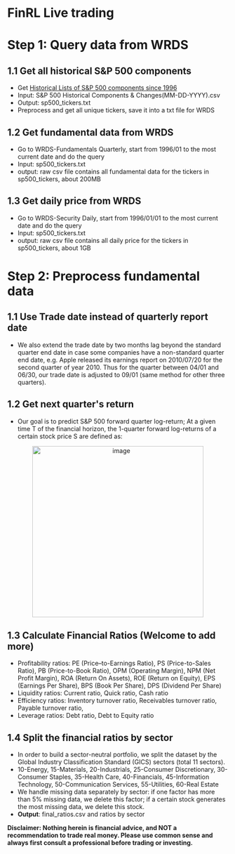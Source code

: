 # FinRL Live trading

# Step 1: Query data from WRDS
## 1.1 Get all historical S&P 500 components
* Get [Historical Lists of S&P 500 components since 1996](https://github.com/fja05680/sp500)
* Input: S&P 500 Historical Components & Changes(MM-DD-YYYY).csv
* Output: sp500_tickers.txt
* Preprocess and get all unique tickers, save it into a txt file for WRDS

## 1.2 Get fundamental data from WRDS
* Go to WRDS-Fundamentals Quarterly, start from 1996/01 to the most current date and do the query
* Input: sp500_tickers.txt
* output: raw csv file contains all fundamental data for the tickers in sp500_tickers, about 200MB

## 1.3 Get daily price from WRDS
* Go to WRDS-Security Daily, start from 1996/01/01 to the most current date and do the query
* Input: sp500_tickers.txt
* output: raw csv file contains all daily price for the tickers in sp500_tickers, about 1GB

# Step 2: Preprocess fundamental data
## 1.1 Use Trade date instead of quarterly report date
* We also extend the trade date by two months lag beyond the standard quarter end date in case some companies have a non-standard quarter end date, e.g. Apple released its earnings report on 2010/07/20 for the second quarter of year 2010. Thus for the quarter between 04/01 and 06/30, our trade date is adjusted to 09/01 (same method for other
three quarters).
## 1.2 Get next quarter's return
* Our goal is to predict S&P 500 forward quarter log-return; At a given time T of the financial horizon, the 1-quarter forward log-returns of a certain stock price S are defined as:
<div align="center">
<img align="center" width="390" alt="image" src="https://user-images.githubusercontent.com/31713746/197394617-a99436da-d20a-42c2-a63b-6af9d1a999de.png">
</div>

## 1.3 Calculate Financial Ratios (Welcome to add more)
* Profitability ratios: PE (Price–to-Earnings Ratio), PS (Price-to-Sales Ratio), PB (Price-to-Book Ratio), OPM (Operating Margin), NPM (Net Profit Margin), ROA (Return On Assets), ROE (Return on Equity), EPS (Earnings Per Share), BPS (Book Per Share), DPS (Dividend Per Share)
* Liquidity ratios: Current ratio, Quick ratio, Cash ratio
* Efficiency ratios: Inventory turnover ratio, Receivables turnover ratio, Payable turnover ratio,
* Leverage ratios: Debt ratio, Debt to Equity ratio

## 1.4 Split the financial ratios by sector
* In order to build a sector-neutral portfolio, we split the dataset by the Global Industry Classification Standard (GICS) sectors (total 11 sectors).
* 10-Energy, 15-Materials, 20-Industrials, 25-Consumer Discretionary, 30-Consumer Staples, 35-Health Care, 40-Financials, 45-Information Technology, 50-Communication Services, 55-Utilities, 60-Real Estate
* We handle missing data separately by sector: if one factor has more than 5% missing data, we delete this factor; if a certain stock generates the most missing data, we delete this stock.
* **Output**: final_ratios.csv and ratios by sector

**Disclaimer: Nothing herein is financial advice, and NOT a recommendation to trade real money. Please use common sense and always first consult a professional before trading or investing.**
